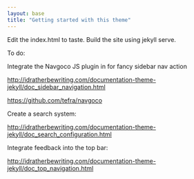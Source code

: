 ```yaml
---
layout: base
title: "Getting started with this theme"
---
```


Edit the index.html to taste.
Build the site using jekyll serve.

To do:

Integrate the Navgoco JS plugin in for fancy sidebar nav action

http://idratherbewriting.com/documentation-theme-jekyll/doc_sidebar_navigation.html

https://github.com/tefra/navgoco

Create a search system:

http://idratherbewriting.com/documentation-theme-jekyll/doc_search_configuration.html

Integrate feedback into the top bar: 

http://idratherbewriting.com/documentation-theme-jekyll/doc_top_navigation.html

